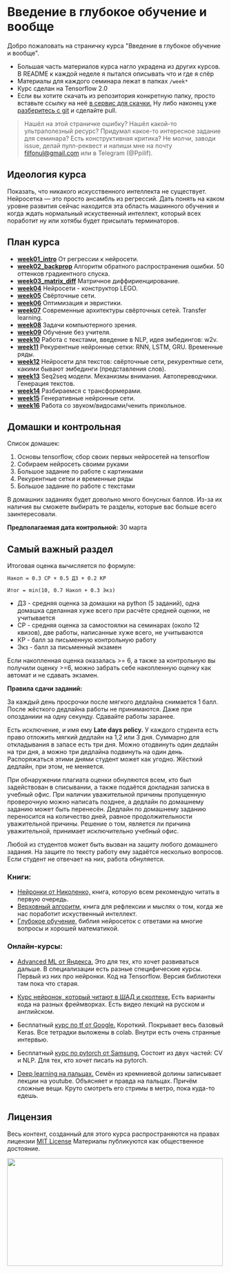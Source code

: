 # Введение в глубокое обучение и вообще

Добро пожаловать на страничку курса "Введение в глубокое обучение и вообще". 

- Большая часть материалов курса нагло украдена из других курсов. В README к каждой неделе я пытался описывать что и где я спёр
- Материалы для каждого семинара лежат в папках `/week*`
- Курс сделан на Tensorflow 2.0
- Если вы хотите скачать из репозитория конкретную папку, просто вставьте ссылку на неё [в сервис для скачки.](https://minhaskamal.github.io/DownGit/#/home) Ну либо наконец уже [разберитесь с git](https://githowto.com/ru) и сделайте pull. 

> Нашёл на этой страничке ошибку? Нашёл какой-то ультраполезный ресурс? Придумал какое-то интересное задание для семинара? Есть конструктивная критика? Не молчи, заводи issue, делай пулл-реквест и напиши мне на почту filfonul@gmail.com или в Telegram (@Ppilif). 


## Идеология курса 

Показать, что никакого искусственного интеллекта не существует. Нейросетка — это просто ансамбль из регрессий. Дать понять на каком уровне развития сейчас находится эта область машинного обучения и когда ждать нормальный искуственный интеллект, который всех поработит ну или хотябы будет присылать терминаторов.


## План курса

- [__week01_intro__](./week01_intro) От регрессии к нейросети.
- [__week02_backprop__](./week02_backprop) Алгоритм обратного распространения ошибки. 50 оттенков градиентного спуска.
- [__week03_matrix_diff__](./week03_matrix_diff) Матричное диффириенцирование.
- [__week04__]( ) Нейросети - конструктор LEGO.
- [__week05__]( ) Свёрточные сети.
- [__week06__]( ) Оптимизация и эвристики.
- [__week07__]( ) Современные архитектуры свёрточных сетей. Transfer learning.
- [__week08__]( ) Задачи компьютерного зрения.
- [__week09__]( ) Обучение без учителя.
- [__week10__]( ) Работа с текстами, введение в NLP, идея эмбедингов: w2v.
- [__week11__]( ) Рекурентные нейронные сетки: RNN, LSTM, GRU. Временные ряды.
- [__week12__]( ) Нейросети для текстов: свёрточные сети, рекурентные сети, какими бывают эмбединги (представления слов).
- [__week13__]( ) Seq2seq модели. Механизмы внимания. Автопереводчики. Генерация текстов.
- [__week14__]( ) Разбираемся с трансформерами.
- [__week15__]( ) Генеративные нейронные сети.
- [__week16__]( ) Работа со звуком/видосами/ченить прикольное.



## Домашки и контрольная 

Список домашек: 

1. Основы tensorflow, сбор своих первых нейросетей на tensorflow
2. Собираем нейросеть своими руками
3. Большое задание по работе с картинками
4. Рекурентные сетки и временные ряды 
5. Большое задание по работе с текстами 

В домашних заданиях будет довольно много бонусных баллов. Из-за их наличия вы сможете выбирать те разделы, которые вас больше всего заинтересовали. 


__Предполагаемая дата контрольной:__ 30 марта


## Самый важный раздел 

Итоговая оценка вычисляется по формуле: 

```
Накоп = 0.3 СР + 0.5 ДЗ + 0.2 КР 

Итог = min(10, 0.7 Накоп + 0.3 Экз)
```

- ДЗ - средняя оценка за домашки на python (5 заданий), одна домашка сделанная хуже всего при расчёте средней оценки, не учитывается
- СР - средняя оценка за самостоялки на семинарах (около 12 квизов), две работы, написанные хуже всего, не учитываются
- КР - балл за письменную контрольную работу
- Экз - балл за письменный экзамен

Если накопленная оценка оказалась >= 6, а также за контрольную вы получили оценку >=6, можно забрать себе накопленную оценку как автомат и не сдавать экзамен. 


__Правила сдачи заданий:__ 

За каждый день просрочки после мягкого дедлайна снимается 1 балл. После жёсткого дедлайна работы не принимаются. Даже при опозданиии на одну секунду. Сдавайте работы заранее. 

Есть исключение, и имя ему __Late days policy.__ У каждого студента есть право отложить мягкий дедлайн на 1,2 или 3 дня. Суммарно для откладывания в запасе есть три дня. Можно отодвинуть один дедлайн на три дня, а можно три дедлайна подвинуть на один день. Распоряжаться этими днями студент может как угодно. Жёсткий дедлайн, при этом, не меняется. 

При обнаружении плагиата оценки обнуляются всем, кто был задействован в списывании, а также подаётся докладная записка в учебный офис. При наличии уважительной причины пропущенную проверочную можно написать позднее, а дедлайн по домашнему заданию может быть перенесён. Дедлайн по домашнему заданию переносится на количество дней, равное продолжительности уважительной причины. Решение о том, является ли причина уважительной, принимает исключительно учебный офис. 

Любой из студентов может быть вызван на защиту любого домашнего задания. На защите по тексту работу ему задаётся несколько вопросов. Если студент не отвечает на них, работа обнуляется.

### Книги:

* [Нейронки от Николенко,](https://yadi.sk/i/EIL8nVcLCzR80g) книга, которую всем рекомендую читать в первую очередь.
* [Верховный алгоритм,](https://yadi.sk/i/zYNv-pLMYLZXfQ) книга для рефлексии и мыслях о том, когда же нас поработит искуственный интеллект.
* [Глубокое обучение,](https://yadi.sk/i/NZIdukL2tpufBA) библия нейросеток с ответами на многие вопросы и хорошей математикой.


### Онлайн-курсы:

* [Advanced ML от Яндекса.](https://www.coursera.org/specializations/aml) Это для тех, кто хочет развиваться дальше. В специализации есть разные специфические курсы. Первый из них про нейронки. Код на Tensorflow. Версия библиотеки там пока что старая.

* [Курс нейронок, который читают в ШАД и сколтехе.](https://github.com/yandexdataschool/Practical_DL/tree/master)  Есть варианты кода на разных фреймворках. Есть видео лекций на русском и английском.
* Бесплатный [курс по tf от Google.](https://www.udacity.com/course/intro-to-tensorflow-for-deep-learning--ud187) Короткий. Покрывает весь базовый Keras. Все тетрадки выложены в colab. Внутри есть очень странные интервью.  
* Бесплатный [курс по pytorch от Samsung.](https://stepik.org/course/50352/syllabus)  Состоит из двух частей: CV и NLP. Для тех, кто хочет писать на pytorch.
* [Deep learning на пальцах.](https://dlcourse.ai) Семён из кремниевой долины записывает лекции на youtube. Объясняет и правда на пальцах. Причём сложные вещи. Круто смотреть его стримы в метро, пока куда-то едешь. 


## Лицензия

Весь контент, созданный для этого курса распространяются на правах лицензии [MIT License](https://github.com/hse-econ-data-science/dap_2020_fall/blob/master/LICENSE) Материалы публикуются как общественное достояние.

<img align="center" src="http://www.roundcrisis.com/presentations/ndc-oslo/images/legos.jpg" height="250" width="500">
<br>
<br>



